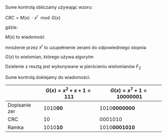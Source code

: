 Sume kontrolą obliczamy używając wzoru:

$CRC = {M(x)\ \cdot x^r} \mod {G(x)}$

gdzie:

$M(x)$ to wiadomość

mnożenie przez $x^r$ to uzupełnienie zerami do odpowiedniego stopnia

$G(x)$ to wielomian, którego używa algorytm

Dzielenie z resztą jest wykonywane w pierścieniu wielomianów $F_2$

Sume kontrolą doklejamy do wiadomości.

|               | $G(x) = x^2 + x + 1 = 111$ | $G(x) = x^7 + 1 = 10000001$ |
| ------------- | -------------------------- | --------------------------- |
| Dopisanie zer | 1010**00**                 | 1010**0000000**             |
| CRC           | 10                         | 0001010                     |
| Ramka         | 1010**10**                 | 1010**0001010**             | 
